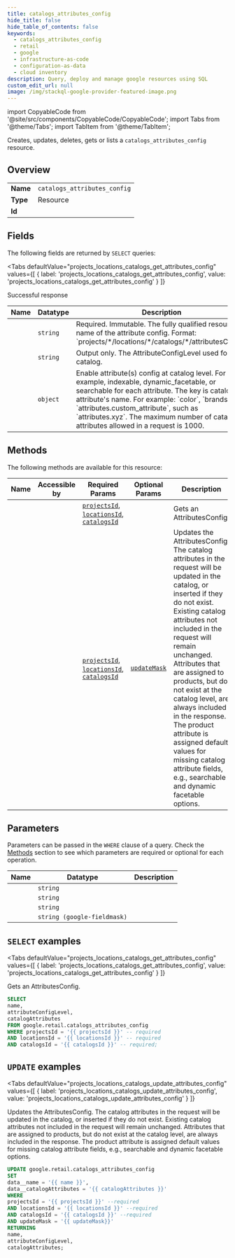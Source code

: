 ```yaml
--- 
title: catalogs_attributes_config
hide_title: false
hide_table_of_contents: false
keywords:
  - catalogs_attributes_config
  - retail
  - google
  - infrastructure-as-code
  - configuration-as-data
  - cloud inventory
description: Query, deploy and manage google resources using SQL
custom_edit_url: null
image: /img/stackql-google-provider-featured-image.png
---
```


import CopyableCode from '@site/src/components/CopyableCode/CopyableCode';
import Tabs from '@theme/Tabs';
import TabItem from '@theme/TabItem';

Creates, updates, deletes, gets or lists a <code>catalogs_attributes_config</code> resource.

## Overview
<table><tbody>
<tr><td><b>Name</b></td><td><code>catalogs_attributes_config</code></td></tr>
<tr><td><b>Type</b></td><td>Resource</td></tr>
<tr><td><b>Id</b></td><td><CopyableCode code="google.retail.catalogs_attributes_config" /></td></tr>
</tbody></table>

## Fields

The following fields are returned by `SELECT` queries:

<Tabs
    defaultValue="projects_locations_catalogs_get_attributes_config"
    values={[
        { label: 'projects_locations_catalogs_get_attributes_config', value: 'projects_locations_catalogs_get_attributes_config' }
    ]}
>
<TabItem value="projects_locations_catalogs_get_attributes_config">

Successful response

<table>
<thead>
    <tr>
    <th>Name</th>
    <th>Datatype</th>
    <th>Description</th>
    </tr>
</thead>
<tbody>
<tr>
    <td><CopyableCode code="name" /></td>
    <td><code>string</code></td>
    <td>Required. Immutable. The fully qualified resource name of the attribute config. Format: `projects/*/locations/*/catalogs/*/attributesConfig`</td>
</tr>
<tr>
    <td><CopyableCode code="attributeConfigLevel" /></td>
    <td><code>string</code></td>
    <td>Output only. The AttributeConfigLevel used for this catalog.</td>
</tr>
<tr>
    <td><CopyableCode code="catalogAttributes" /></td>
    <td><code>object</code></td>
    <td>Enable attribute(s) config at catalog level. For example, indexable, dynamic_facetable, or searchable for each attribute. The key is catalog attribute's name. For example: `color`, `brands`, `attributes.custom_attribute`, such as `attributes.xyz`. The maximum number of catalog attributes allowed in a request is 1000.</td>
</tr>
</tbody>
</table>
</TabItem>
</Tabs>

## Methods

The following methods are available for this resource:

<table>
<thead>
    <tr>
    <th>Name</th>
    <th>Accessible by</th>
    <th>Required Params</th>
    <th>Optional Params</th>
    <th>Description</th>
    </tr>
</thead>
<tbody>
<tr>
    <td><a href="#projects_locations_catalogs_get_attributes_config"><CopyableCode code="projects_locations_catalogs_get_attributes_config" /></a></td>
    <td><CopyableCode code="select" /></td>
    <td><a href="#parameter-projectsId"><code>projectsId</code></a>, <a href="#parameter-locationsId"><code>locationsId</code></a>, <a href="#parameter-catalogsId"><code>catalogsId</code></a></td>
    <td></td>
    <td>Gets an AttributesConfig.</td>
</tr>
<tr>
    <td><a href="#projects_locations_catalogs_update_attributes_config"><CopyableCode code="projects_locations_catalogs_update_attributes_config" /></a></td>
    <td><CopyableCode code="update" /></td>
    <td><a href="#parameter-projectsId"><code>projectsId</code></a>, <a href="#parameter-locationsId"><code>locationsId</code></a>, <a href="#parameter-catalogsId"><code>catalogsId</code></a></td>
    <td><a href="#parameter-updateMask"><code>updateMask</code></a></td>
    <td>Updates the AttributesConfig. The catalog attributes in the request will be updated in the catalog, or inserted if they do not exist. Existing catalog attributes not included in the request will remain unchanged. Attributes that are assigned to products, but do not exist at the catalog level, are always included in the response. The product attribute is assigned default values for missing catalog attribute fields, e.g., searchable and dynamic facetable options.</td>
</tr>
</tbody>
</table>

## Parameters

Parameters can be passed in the `WHERE` clause of a query. Check the [Methods](#methods) section to see which parameters are required or optional for each operation.

<table>
<thead>
    <tr>
    <th>Name</th>
    <th>Datatype</th>
    <th>Description</th>
    </tr>
</thead>
<tbody>
<tr id="parameter-catalogsId">
    <td><CopyableCode code="catalogsId" /></td>
    <td><code>string</code></td>
    <td></td>
</tr>
<tr id="parameter-locationsId">
    <td><CopyableCode code="locationsId" /></td>
    <td><code>string</code></td>
    <td></td>
</tr>
<tr id="parameter-projectsId">
    <td><CopyableCode code="projectsId" /></td>
    <td><code>string</code></td>
    <td></td>
</tr>
<tr id="parameter-updateMask">
    <td><CopyableCode code="updateMask" /></td>
    <td><code>string (google-fieldmask)</code></td>
    <td></td>
</tr>
</tbody>
</table>

## `SELECT` examples

<Tabs
    defaultValue="projects_locations_catalogs_get_attributes_config"
    values={[
        { label: 'projects_locations_catalogs_get_attributes_config', value: 'projects_locations_catalogs_get_attributes_config' }
    ]}
>
<TabItem value="projects_locations_catalogs_get_attributes_config">

Gets an AttributesConfig.

```sql
SELECT
name,
attributeConfigLevel,
catalogAttributes
FROM google.retail.catalogs_attributes_config
WHERE projectsId = '{{ projectsId }}' -- required
AND locationsId = '{{ locationsId }}' -- required
AND catalogsId = '{{ catalogsId }}' -- required;
```
</TabItem>
</Tabs>


## `UPDATE` examples

<Tabs
    defaultValue="projects_locations_catalogs_update_attributes_config"
    values={[
        { label: 'projects_locations_catalogs_update_attributes_config', value: 'projects_locations_catalogs_update_attributes_config' }
    ]}
>
<TabItem value="projects_locations_catalogs_update_attributes_config">

Updates the AttributesConfig. The catalog attributes in the request will be updated in the catalog, or inserted if they do not exist. Existing catalog attributes not included in the request will remain unchanged. Attributes that are assigned to products, but do not exist at the catalog level, are always included in the response. The product attribute is assigned default values for missing catalog attribute fields, e.g., searchable and dynamic facetable options.

```sql
UPDATE google.retail.catalogs_attributes_config
SET 
data__name = '{{ name }}',
data__catalogAttributes = '{{ catalogAttributes }}'
WHERE 
projectsId = '{{ projectsId }}' --required
AND locationsId = '{{ locationsId }}' --required
AND catalogsId = '{{ catalogsId }}' --required
AND updateMask = '{{ updateMask}}'
RETURNING
name,
attributeConfigLevel,
catalogAttributes;
```
</TabItem>
</Tabs>

